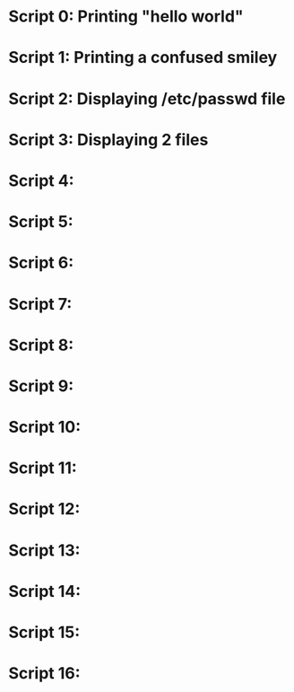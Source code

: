 # Script 0: Printing "hello world"
# Script 1: Printing a confused smiley
# Script 2: Displaying /etc/passwd file
# Script 3: Displaying 2 files
# Script 4: 
# Script 5: 
# Script 6: 
# Script 7: 
# Script 8: 
# Script 9: 
# Script 10: 
# Script 11: 
# Script 12: 
# Script 13:  
# Script 14: 
# Script 15: 
# Script 16:  
